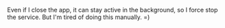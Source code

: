 Even if I close the app, it can stay active in the background, so I force stop the service. But I'm tired of doing this manually. =)
